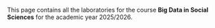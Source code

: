 This page contains all the laboratories for the course **Big Data in Social Sciences** for the academic year 2025/2026.
